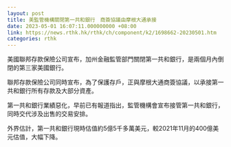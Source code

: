 ```yaml
---
layout: post
title: 美監管機構關閉第一共和銀行　商簽協議由摩根大通承接
date: 2023-05-01 16:07:11.000000000 +08:00
link: https://news.rthk.hk/rthk/ch/component/k2/1698662-20230501.htm
categories: rthk
---
```


美國聯邦存款保險公司宣布，加州金融監管部門關閉第一共和銀行，是兩個月內倒閉的第三家美國銀行。

聯邦存款保險公司同時宣布，為了保護存戶，正與摩根大通商簽協議，以承接第一共和銀行所有存款及大部分資產。

第一共和銀行業績惡化，早前已有報道指出，監管機構會宣布接管第一共和銀行，同時交代涉及出售的交易安排。

外界估計，第一共和銀行現時估值約5億5千多萬美元，較2021年11月的400億美元估值，大幅下降。
